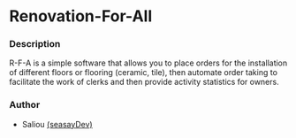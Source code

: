 # Renovation-For-All
### Description
R-F-A is a simple software that allows you to place orders for the installation of different floors or flooring (ceramic, tile), then automate order taking to facilitate the work of clerks and then provide activity statistics for owners.

### Author
* Saliou [(seasayDev)](https://www.twitter.com/seasayDev)
